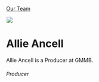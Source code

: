 





[Our Team](/who-we-are/team/)


![](data:image/gif;base64,R0lGODlhAQABAAAAACH5BAEKAAEALAAAAAABAAEAAAICTAEAOw==)![](https://www.gmmb.com/wp-content/uploads/2020/11/Allie-Ancell-new-468x468.jpg)


Allie Ancell
============
Allie Ancell is a Producer at GMMB.

###### Producer


 


 











